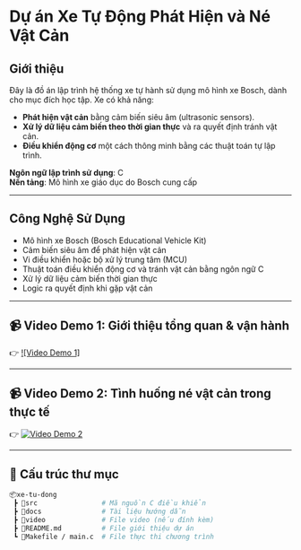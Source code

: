 # Dự án Xe Tự Động Phát Hiện và Né Vật Cản

## Giới thiệu

Đây là đồ án lập trình hệ thống xe tự hành sử dụng mô hình xe Bosch, dành cho mục đích học tập. Xe có khả năng:
- **Phát hiện vật cản** bằng cảm biến siêu âm (ultrasonic sensors).
- **Xử lý dữ liệu cảm biến theo thời gian thực** và ra quyết định tránh vật cản.
- **Điều khiển động cơ** một cách thông minh bằng các thuật toán tự lập trình.

**Ngôn ngữ lập trình sử dụng**: C  
**Nền tảng**: Mô hình xe giáo dục do Bosch cung cấp

---

## Công Nghệ Sử Dụng

- Mô hình xe Bosch (Bosch Educational Vehicle Kit)
- Cảm biến siêu âm để phát hiện vật cản
- Vi điều khiển hoặc bộ xử lý trung tâm (MCU)
- Thuật toán điều khiển động cơ và tránh vật cản bằng ngôn ngữ C
- Xử lý dữ liệu cảm biến thời gian thực
- Logic ra quyết định khi gặp vật cản

---

## 📹 Video Demo 1: Giới thiệu tổng quan & vận hành
👉 [![Video Demo 1]](https://drive.google.com/file/d/1v9OQXBf6ikuspwDlL1Kky2d1CrhrFx25/view?usp=drive_link)

---

## 📹 Video Demo 2: Tình huống né vật cản trong thực tế
👉 [![Video Demo 2](https://img.youtube.com/vi/`VIDEO_ID_2`/0.jpg)](https://www.youtube.com/watch?v=`VIDEO_ID_2`)

---

## 📁 Cấu trúc thư mục

```bash
📦xe-tu-dong
 ┣ 📂src                # Mã nguồn C điều khiển
 ┣ 📂docs               # Tài liệu hướng dẫn
 ┣ 📂video              # File video (nếu đính kèm)
 ┣ 📄README.md          # File giới thiệu dự án
 ┗ 📄Makefile / main.c  # File thực thi chương trình
